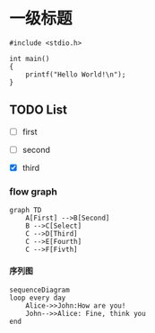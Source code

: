 # 一级标题
```C代码高亮
#include <stdio.h>

int main()
{
    printf("Hello World!\n");
}

```

## TODO List
- [ ] first
- [ ] second
- [x] third


### flow graph
```
graph TD
    A[First] -->B[Second]
    B -->C[Select]
    C -->D[Third]
    C -->E[Fourth]
    C -->F[Fivth]
```
#### 序列图
```
sequenceDiagram
loop every day
    Alice->>John:How are you!
    John-->>Alice: Fine, think you
end
```
